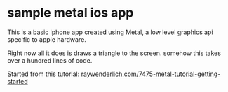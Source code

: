 # sample metal ios app

This is a basic iphone app created using Metal, a low level graphics api specific to apple hardware.

Right now all it does is draws a triangle to the screen. somehow this takes over a hundred lines of code.

Started from this tutorial: [raywenderlich.com/7475-metal-tutorial-getting-started](https://www.raywenderlich.com/7475-metal-tutorial-getting-started)